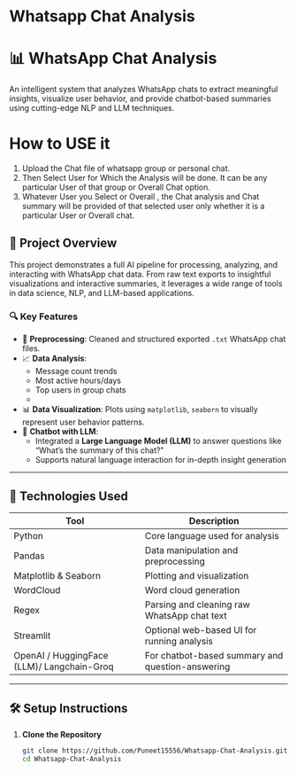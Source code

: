 # Whatsapp Chat Analysis

# 📊 WhatsApp Chat Analysis

An intelligent system that analyzes WhatsApp chats to extract meaningful insights, visualize user behavior, and provide chatbot-based summaries using cutting-edge NLP and LLM techniques.

# How to USE it

1. Upload the Chat file of whatsapp group or personal chat.
2. Then Select User for Which the Analysis will be done. It can be any particular User of that group or Overall Chat option.
3. Whatever User you Select or Overall , the Chat analysis and Chat summary will be provided of that selected user only whether it is a particular User or Overall chat.

## 🚀 Project Overview

This project demonstrates a full AI pipeline for processing, analyzing, and interacting with WhatsApp chat data. From raw text exports to insightful visualizations and interactive summaries, it leverages a wide range of tools in data science, NLP, and LLM-based applications.

### 🔍 Key Features

- 📁 **Preprocessing**: Cleaned and structured exported `.txt` WhatsApp chat files.
- 📈 **Data Analysis**:
  - Message count trends
  - Most active hours/days
  - Top users in group chats
  -
- 📊 **Data Visualization**: Plots using `matplotlib`, `seaborn` to visually represent user behavior patterns.
- 🤖 **Chatbot with LLM**:
  - Integrated a **Large Language Model (LLM)** to answer questions like “What’s the summary of this chat?”
  - Supports natural language interaction for in-depth insight generation

---

## 🧠 Technologies Used

| Tool | Description |
|------|-------------|
| Python | Core language used for analysis |
| Pandas | Data manipulation and preprocessing |
| Matplotlib & Seaborn | Plotting and visualization |
| WordCloud | Word cloud generation |
| Regex | Parsing and cleaning raw WhatsApp chat text |
| Streamlit | Optional web-based UI for running analysis |
| OpenAI / HuggingFace (LLM)/ Langchain-Groq | For chatbot-based summary and question-answering |

---

## 🛠️ Setup Instructions

1. **Clone the Repository**
   ```bash
   git clone https://github.com/Puneet15556/Whatsapp-Chat-Analysis.git
   cd Whatsapp-Chat-Analysis



